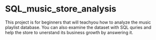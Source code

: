 # SQL_music_store_analysis
This project is for beginners that will teachyou how to analyze the music playlist database. You can also examine the dataset with SQL quries and help the store to unerstand its business growth by answering it.
